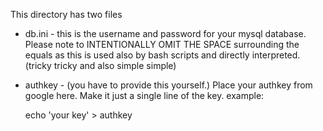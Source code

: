 This directory has two files

 * db.ini - this is the username and password for your mysql database.
   Please note to INTENTIONALLY OMIT THE SPACE surrounding the equals as this is used also by bash scripts and directly interpreted. (tricky tricky and also simple simple)

 * authkey - (you have to provide this yourself.) Place your authkey from google here.  Make it just a single line of the key.
   example:

    echo 'your key' > authkey


